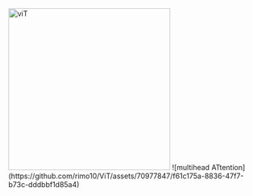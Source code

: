<img width="321" alt="viT" src="https://github.com/rimo10/ViT/assets/70977847/0dab5b86-3e8b-4151-a7b6-ea33b5944770">
![multihead ATtention](https://github.com/rimo10/ViT/assets/70977847/f61c175a-8836-47f7-b73c-dddbbf1d85a4)
